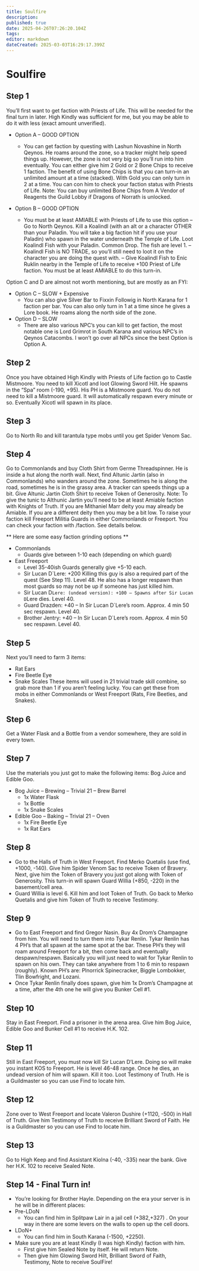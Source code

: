 ```yaml
---
title: Soulfire
description: 
published: true
date: 2025-04-26T07:26:20.104Z
tags: 
editor: markdown
dateCreated: 2025-03-03T16:29:17.399Z
---
```


# Soulfire
## Step 1
You’ll first want to get faction with Priests of Life. This will be needed for the final turn in later. High Kindly was sufficient for me, but you may be able to do it with less (exact amount unverified).

* Option A – GOOD OPTION
	* You can get faction by questing with Lashun Novashine in North Qeynos. He roams around the zone, so a tracker might help speed things up. However, the zone is not very big so you’ll run into him eventually. You can either give him 2 Gold or 2 Bone Chips to receive 1 faction. The benefit of using Bone Chips is that you can turn-in an unlimited amount at a time (stacked). With Gold you can only turn in 2 at a time. You can con him to check your faction status with Priests of Life. Note: You can buy unlimited Bone Chips from A Vendor of Reagents the Guild Lobby if Dragons of Norrath is unlocked.

* Option B – GOOD OPTION
	* You must be at least AMIABLE with Priests of Life to use this option – Go to North Qeynos. Kill a Koalindl (with an alt or a character OTHER than your Paladin. You will take a big faction hit if you use your Paladin) who spawn in the water underneath the Temple of Life. Loot Koalindl Fish with your Paladin. Common Drop. The fish are level 1. – Koalindl Fish is NO TRADE, so you’ll still need to loot it on the character you are doing the quest with. – Give Koalindl Fish to Enic Ruklin nearby in the Temple of Life to receive +100 Priest of Life faction. You must be at least AMIABLE to do this turn-in.

Option C and D are almost not worth mentioning, but are mostly as an FYI:

* Option C – SLOW + Expensive
	* You can also give Silver Bar to Fixxin Followig in North Karana for 1 faction per bar. You can also only turn in 1 at a time since he gives a Lore book. He roams along the north side of the zone.
* Option D – SLOW
	* There are also various NPC’s you can kill to get faction, the most notable one is Lord Grimrot in South Karana and various NPC’s in Qeynos Catacombs. I won’t go over all NPCs since the best Option is Option A.
  
## Step 2
Once you have obtained High Kindly with Priests of Life faction go to Castle Mistmoore. You need to kill Xicotl and loot Glowing Sword Hilt. He spawns in the “Spa” room (-190, +95). His PH is a Mistmoore guard. You do not need to kill a Mistmoore guard. It will automatically respawn every minute or so. Eventually Xicotl will spawn in its place.

## Step 3
Go to North Ro and kill tarantula type mobs until you get Spider Venom Sac.

## Step 4
Go to Commonlands and buy Cloth Shirt from Germe Threadspinner. He is inside a hut along the north wall.
Next, find Altunic Jartin (also in Commonlands) who wanders around the zone. Sometimes he is along the road, sometimes he is in the grassy area. A tracker can speeds things up a bit. Give Altunic Jartin Cloth Shirt to receive Token of Generosity. Note: To give the tunic to Althunic Jartin you’ll need to be at least Amiable faction with Knights of Truth. If you are Mithaniel Marr deity you may already be Amiable. If you are a different deity then you may be a bit low. To raise your faction kill Freeport Militia Guards in either Commonlands or Freeport. You can check your faction with /faction. See details below.

** Here are some easy faction grinding options **

* Commonlands
	* Guards give between 1-10 each (depending on which guard)
* East Freeport
	* Level 35-40ish Guards generally give +5-10 each.
	* Sir Lucan D`Lere: +200 Killing this guy is also a required part of the quest (See Step 11). Level 48. He also has a longer respawn than most guards so may not be up if someone has just killed him.
	* Sir Lucan D`Lere: (undead version): +100 – Spawns after Sir Lucan D`Lere dies. Level 40.
	* Guard Drazden: +40 – In Sir Lucan D`Lere’s room. Approx. 4 min 50 sec respawn. Level 40.
	* Brother Jentry: +40 – In Sir Lucan D`Lere’s room. Approx. 4 min 50 sec respawn. Level 40.

## Step 5
Next you’ll need to farm 3 items:

* Rat Ears
* Fire Beetle Eye
* Snake Scales These items will used in 21 trivial trade skill combine, so grab more than 1 if you aren’t feeling lucky. You can get these from mobs in either Commonlands or West Freeport (Rats, Fire Beetles, and Snakes).

## Step 6
Get a Water Flask and a Bottle from a vendor somewhere, they are sold in every town.

## Step 7
Use the materials you just got to make the following items: Bog Juice and Edible Goo.

* Bog Juice – Brewing – Trivial 21 – Brew Barrel
	* 1x Water Flask
	* 1x Bottle
	* 1x Snake Scales
* Edible Goo – Baking – Trivial 21 – Oven
	* 1x Fire Beetle Eye
	* 1x Rat Ears
  
## Step 8
* Go to the Halls of Truth in West Freeport. Find Merko Quetalis (use find, +1000, -140). Give him Spider Venom Sac to receive Token of Bravery. Next, give him the Token of Bravery you just got along with Token of Generosity. This turn-in will spawn Guard Willia (+850, -220) in the basement/cell area.
* Guard Willia is level 6. Kill him and loot Token of Truth. Go back to Merko Quetalis and give him Token of Truth to receive Testimony.

## Step 9
* Go to East Freeport and find Gregor Nasin. Buy 4x Drom’s Champagne from him. You will need to turn them into Tykar Renlin. Tykar Renlin has 4 PH’s that all spawn at the same spot at the bar. These PH’s they will roam around Freeport for a bit, then come back and eventually despawn/respawn. Basically you will just need to wait for Tykar Renlin to spawn on his own. They can take anywhere from 1 to 6 min to respawn (roughly). Known PH’s are: Plnorrick Spinecracker, Biggle Lombokker, Tlin Bowfright, and Lozani.
* Once Tykar Renlin finally does spawn, give him 1x Drom’s Champagne at a time, after the 4th one he will give you Bunker Cell #1.

## Step 10
Stay in East Freeport. Find a prisoner in the arena area. Give him Bog Juice, Edible Goo and Bunker Cell #1 to receive H.K. 102.

## Step 11
Still in East Freeport, you must now kill Sir Lucan D’Lere. Doing so will make you instant KOS to Freeport. He is level 46-48 range. Once he dies, an undead version of him will spawn. Kill it too. Loot Testimony of Truth. He is a Guildmaster so you can use Find to locate him.

## Step 12
Zone over to West Freeport and locate Valeron Dushire (+1120, -500) in Hall of Truth. Give him Testimony of Truth to receive Brilliant Sword of Faith. He is a Guildmaster so you can use Find to locate him.

## Step 13
Go to High Keep and find Assistant Kiolna (-40, -335) near the bank. Give her H.K. 102 to receive Sealed Note.

## Step 14 - Final Turn in!
* You’re looking for Brother Hayle. Depending on the era your server is in he will be in different places:
* Pre-LDoN
	* You can find him in Splitpaw Lair in a jail cell (+382,+327) . On your way in there are some levers on the walls to open up the cell doors.
* LDoN+
	* You can find him in South Karana (-1500, +2250).
* Make sure you are at least Kindly (I was high Kindly) faction with him.
	* First give him Sealed Note by itself. He will return Note.
	* Then give him Glowing Sword Hilt, Brilliant Sword of Faith, Testimony, Note to receive SoulFire!